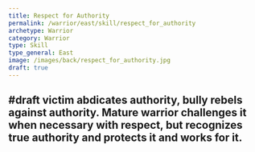 ```yaml
---
title: Respect for Authority
permalink: /warrior/east/skill/respect_for_authority
archetype: Warrior
category: Warrior
type: Skill
type_general: East
image: /images/back/respect_for_authority.jpg
draft: true
---
```

#draft victim abdicates authority, bully rebels against authority. Mature warrior challenges it when necessary with respect, but recognizes true authority and protects it and works for it. 
---
